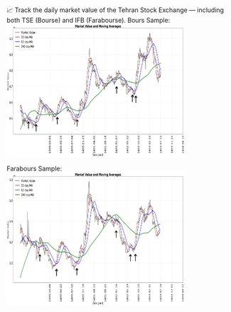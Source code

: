 📈 Track the daily market value of the Tehran Stock Exchange — including both TSE (Bourse) and IFB (Farabourse).
Bours Sample:
<img src="https://github.com/rezatavakolian/market-value-sma-visualizer/blob/master/images/bours.png" alt="Alt text for first image" width="400" height="300"/>

Farabours Sample:
<img src="https://github.com/rezatavakolian/market-value-sma-visualizer/blob/master/images/farabours.png" alt="Alt text for first image" width="400" height="300"/>

